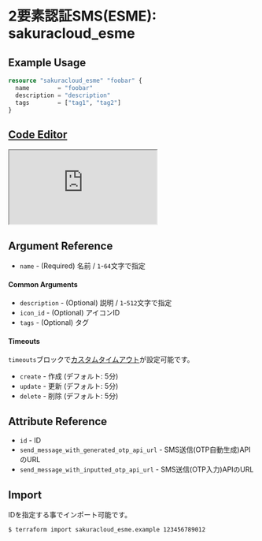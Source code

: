 # 2要素認証SMS(ESME): sakuracloud_esme

## Example Usage

```tf
resource "sakuracloud_esme" "foobar" {
  name        = "foobar"
  description = "description"
  tags        = ["tag1", "tag2"]
}
```

<div class="editor">

<h2><a href="https://zouen-alpha.usacloud.jp/#resource/esme" target="_blank" rel="noopener noreferrer">Code Editor</a></h2>

<iframe src="https://zouen-alpha.usacloud.jp/#resource/esme"></iframe>

</div>


## Argument Reference

* `name` - (Required) 名前 / `1`-`64`文字で指定

#### Common Arguments

* `description` - (Optional) 説明 / `1`-`512`文字で指定
* `icon_id` - (Optional) アイコンID
* `tags` - (Optional) タグ

#### Timeouts

`timeouts`ブロックで[カスタムタイムアウト](https://www.terraform.io/docs/configuration/resources.html#operation-timeouts)が設定可能です。  

* `create` - 作成 (デフォルト: 5分)
* `update` - 更新 (デフォルト: 5分)
* `delete` - 削除 (デフォルト: 5分)

## Attribute Reference

* `id` - ID
* `send_message_with_generated_otp_api_url` - SMS送信(OTP自動生成)APIのURL
* `send_message_with_inputted_otp_api_url` - SMS送信(OTP入力)APIのURL

## Import

IDを指定する事でインポート可能です。

```bash
$ terraform import sakuracloud_esme.example 123456789012
```